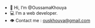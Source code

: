 - 👋 Hi, I’m @OussamaKhouya
- 💻 I’m a web developer.
- 👁️ Contact me : ouskhouya@gmail.com


<!---
OussamaKhouya/OussamaKhouya is a ✨ special ✨ repository because its `README.md` (this file) appears on your GitHub profile.
You can click the Preview link to take a look at your changes.
--->
